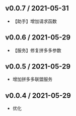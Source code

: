 ## v0.0.7 / 2021-05-31
- 【助手】增加请求函数

## v0.0.6 / 2021-05-29
- 【服务】修复拼多多参数

## v0.0.5 / 2021-05-29
- 增加拼多多联盟服务

## v0.0.4 / 2021-05-29
- 优化
